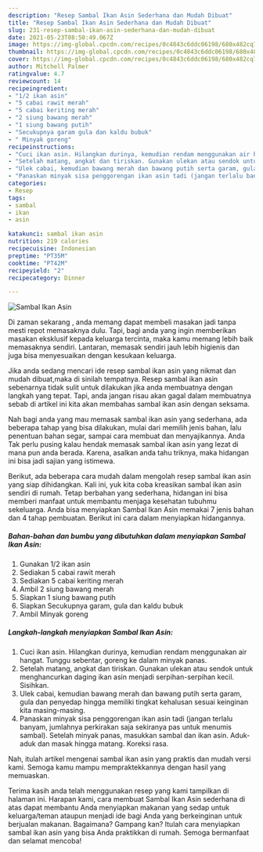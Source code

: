 ```yaml
---
description: "Resep Sambal Ikan Asin Sederhana dan Mudah Dibuat"
title: "Resep Sambal Ikan Asin Sederhana dan Mudah Dibuat"
slug: 231-resep-sambal-ikan-asin-sederhana-dan-mudah-dibuat
date: 2021-05-23T08:50:49.067Z
image: https://img-global.cpcdn.com/recipes/0c4843c6ddc06198/680x482cq70/sambal-ikan-asin-foto-resep-utama.jpg
thumbnail: https://img-global.cpcdn.com/recipes/0c4843c6ddc06198/680x482cq70/sambal-ikan-asin-foto-resep-utama.jpg
cover: https://img-global.cpcdn.com/recipes/0c4843c6ddc06198/680x482cq70/sambal-ikan-asin-foto-resep-utama.jpg
author: Mitchell Palmer
ratingvalue: 4.7
reviewcount: 14
recipeingredient:
- "1/2 ikan asin"
- "5 cabai rawit merah"
- "5 cabai keriting merah"
- "2 siung bawang merah"
- "1 siung bawang putih"
- "Secukupnya garam gula dan kaldu bubuk"
- " Minyak goreng"
recipeinstructions:
- "Cuci ikan asin. Hilangkan durinya, kemudian rendam menggunakan air hangat. Tunggu sebentar, goreng ke dalam minyak panas."
- "Setelah matang, angkat dan tiriskan. Gunakan ulekan atau sendok untuk menghancurkan daging ikan asin menjadi serpihan-serpihan kecil. Sisihkan."
- "Ulek cabai, kemudian bawang merah dan bawang putih serta garam, gula dan penyedap hingga memiliki tingkat kehalusan sesuai keinginan kita masing-masing."
- "Panaskan minyak sisa penggorengan ikan asin tadi (jangan terlalu banyam, jumlahnya perkirakan saja sekiranya pas untuk menumis sambal). Setelah minyak panas, masukkan sambal dan ikan asin. Aduk-aduk dan masak hingga matang. Koreksi rasa."
categories:
- Resep
tags:
- sambal
- ikan
- asin

katakunci: sambal ikan asin 
nutrition: 219 calories
recipecuisine: Indonesian
preptime: "PT35M"
cooktime: "PT42M"
recipeyield: "2"
recipecategory: Dinner

---
```



![Sambal Ikan Asin](https://img-global.cpcdn.com/recipes/0c4843c6ddc06198/680x482cq70/sambal-ikan-asin-foto-resep-utama.jpg)

Di zaman  sekarang , anda memang dapat membeli masakan jadi tanpa mesti repot memasaknya dulu. Tapi, bagi anda yang ingin memberikan masakan eksklusif kepada keluarga tercinta, maka kamu memang lebih baik memasaknya sendiri. Lantaran, memasak sendiri jauh lebih higienis dan juga bisa menyesuaikan dengan kesukaan keluarga.

Jika anda sedang mencari ide resep sambal ikan asin yang nikmat dan mudah dibuat,maka di sinilah tempatnya. Resep sambal ikan asin  sebenarnya tidak sulit untuk dilakukan jika anda membuatnya dengan langkah yang tepat. Tapi, anda jangan risau akan gagal dalam membuatnya 
sebab di artikel ini kita akan membahas sambal ikan asin dengan seksama.  



Nah bagi anda yang mau memasak sambal ikan asin yang sederhana, ada beberapa tahap yang bisa dilakukan, mulai dari memilih jenis bahan, lalu penentuan bahan segar, sampai cara membuat dan menyajikannya. Anda Tak perlu pusing kalau hendak memasak sambal ikan asin yang lezat di mana pun anda berada. Karena, asalkan anda  tahu triknya, maka hidangan ini bisa jadi sajian yang istimewa.

Berikut, ada beberapa cara mudah dalam mengolah resep sambal ikan asin yang siap dihidangkan. Kali ini, yuk kita coba kreasikan sambal ikan asin sendiri di rumah. Tetap berbahan yang sederhana, hidangan ini bisa memberi manfaat untuk membantu menjaga kesehatan tubuhmu sekeluarga. Anda bisa menyiapkan Sambal Ikan Asin memakai 7 jenis bahan dan 4 tahap pembuatan. Berikut ini cara dalam menyiapkan hidangannya.

<!--inarticleads1-->

##### Bahan-bahan dan bumbu yang dibutuhkan dalam menyiapkan Sambal Ikan Asin:

1. Gunakan 1/2 ikan asin
1. Sediakan 5 cabai rawit merah
1. Sediakan 5 cabai keriting merah
1. Ambil 2 siung bawang merah
1. Siapkan 1 siung bawang putih
1. Siapkan Secukupnya garam, gula dan kaldu bubuk
1. Ambil  Minyak goreng




<!--inarticleads2-->

##### Langkah-langkah menyiapkan Sambal Ikan Asin:

1. Cuci ikan asin. Hilangkan durinya, kemudian rendam menggunakan air hangat. Tunggu sebentar, goreng ke dalam minyak panas.
1. Setelah matang, angkat dan tiriskan. Gunakan ulekan atau sendok untuk menghancurkan daging ikan asin menjadi serpihan-serpihan kecil. Sisihkan.
1. Ulek cabai, kemudian bawang merah dan bawang putih serta garam, gula dan penyedap hingga memiliki tingkat kehalusan sesuai keinginan kita masing-masing.
1. Panaskan minyak sisa penggorengan ikan asin tadi (jangan terlalu banyam, jumlahnya perkirakan saja sekiranya pas untuk menumis sambal). Setelah minyak panas, masukkan sambal dan ikan asin. Aduk-aduk dan masak hingga matang. Koreksi rasa.




Nah, itulah artikel mengenai  sambal ikan asin  yang praktis dan mudah versi kami. Semoga kamu mampu mempraktekkannya dengan hasil yang memuaskan. 

Terima kasih anda telah menggunakan resep yang kami tampilkan di halaman ini. Harapan kami, cara membuat  Sambal Ikan Asin sederhana di atas dapat membantu Anda menyiapkan makanan yang sedap untuk keluarga/teman ataupun menjadi ide bagi Anda yang berkeinginan untuk berjualan makanan. Bagaimana? Gampang kan? Itulah cara menyiapkan sambal ikan asin yang bisa Anda praktikkan di rumah. Semoga bermanfaat dan selamat mencoba!


